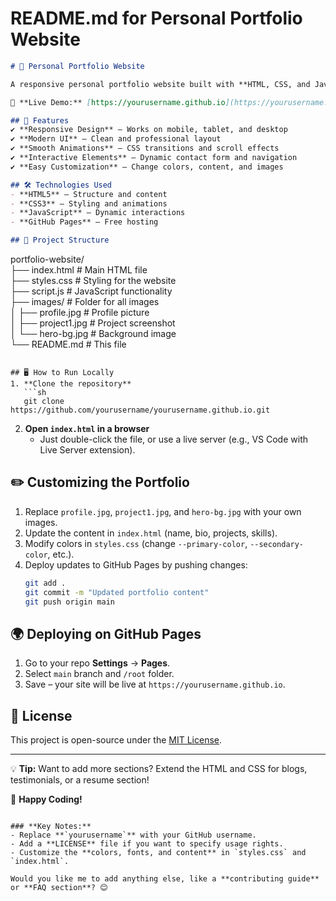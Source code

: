 # **README.md for Personal Portfolio Website**  

```markdown
# 🌟 Personal Portfolio Website  

A responsive personal portfolio website built with **HTML, CSS, and JavaScript**, deployed on GitHub Pages.  

🔗 **Live Demo:** [https://yourusername.github.io](https://yourusername.github.io)  

## 🚀 Features  
✔️ **Responsive Design** – Works on mobile, tablet, and desktop  
✔️ **Modern UI** – Clean and professional layout  
✔️ **Smooth Animations** – CSS transitions and scroll effects  
✔️ **Interactive Elements** – Dynamic contact form and navigation  
✔️ **Easy Customization** – Change colors, content, and images  

## 🛠️ Technologies Used  
- **HTML5** – Structure and content  
- **CSS3** – Styling and animations  
- **JavaScript** – Dynamic interactions  
- **GitHub Pages** – Free hosting  

## 📂 Project Structure  
```
portfolio-website/  
├── index.html          # Main HTML file  
├── styles.css          # Styling for the website  
├── script.js           # JavaScript functionality  
├── images/             # Folder for all images  
│   ├── profile.jpg     # Profile picture  
│   ├── project1.jpg    # Project screenshot  
│   └── hero-bg.jpg     # Background image  
└── README.md           # This file  
```

## 🖥️ How to Run Locally  
1. **Clone the repository**  
   ```sh
   git clone https://github.com/yourusername/yourusername.github.io.git
   ```
2. **Open `index.html` in a browser**  
   - Just double-click the file, or use a live server (e.g., VS Code with Live Server extension).  

## ✏️ Customizing the Portfolio  
1. Replace `profile.jpg`, `project1.jpg`, and `hero-bg.jpg` with your own images.  
2. Update the content in `index.html` (name, bio, projects, skills).  
3. Modify colors in `styles.css` (change `--primary-color`, `--secondary-color`, etc.).  
4. Deploy updates to GitHub Pages by pushing changes:  
   ```sh
   git add .
   git commit -m "Updated portfolio content"
   git push origin main
   ```

## 🌍 Deploying on GitHub Pages  
1. Go to your repo **Settings** → **Pages**.  
2. Select `main` branch and `/root` folder.  
3. Save – your site will be live at `https://yourusername.github.io`.  

## 📜 License  
This project is open-source under the [MIT License](LICENSE).  

---

💡 **Tip:** Want to add more sections? Extend the HTML and CSS for blogs, testimonials, or a resume section!  

🚀 **Happy Coding!**  
```

### **Key Notes:**  
- Replace **`yourusername`** with your GitHub username.  
- Add a **LICENSE** file if you want to specify usage rights.  
- Customize the **colors, fonts, and content** in `styles.css` and `index.html`.  

Would you like me to add anything else, like a **contributing guide** or **FAQ section**? 😊
